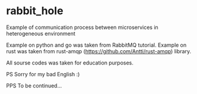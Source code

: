 # rabbit_hole
Example of communication process between microservices in heterogeneous environment

Example on python and go was taken from RabbitMQ tutorial.
Example on rust was taken from rust-amqp (https://github.com/Antti/rust-amqp) library.

All sourse codes was taken for education purposes.

PS Sorry for my bad English :)

PPS To be continued...
